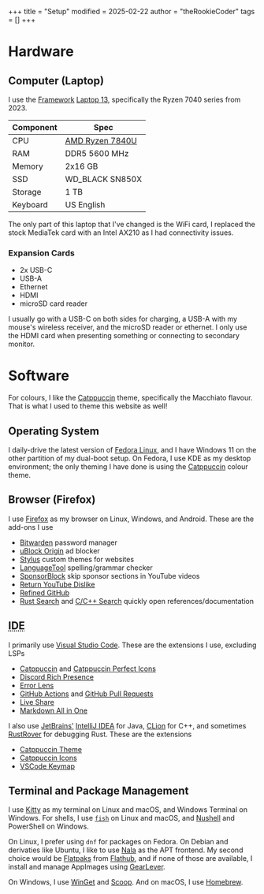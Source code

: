 +++
title = "Setup"
modified = 2025-02-22
author = "theRookieCoder"
tags = []
+++

# Hardware

## Computer (Laptop)

I use the [Framework](https://frame.work) [Laptop 13](https://frame.work/laptop13), specifically the Ryzen 7040 series from 2023.

| Com&shy;ponent | Spec              |
| -------------- | ----------------- |
| CPU            | [AMD Ryzen 7840U] |
| RAM            | DDR5 5600 MHz     |
| Memory         | 2x16 GB           |
| SSD            | WD_BLACK SN850X   |
| Storage        | 1 TB              |
| Keyboard       | US English        |

[AMD Ryzen 7840U]: https://www.amd.com/en/products/processors/laptop/ryzen/7000-series/amd-ryzen-7-7840u.html

The only part of this laptop that I've changed is the WiFi card, I replaced the stock MediaTek card with an Intel AX210 as I had connectivity issues.

### Expansion Cards

- 2x USB-C
- USB-A
- Ethernet
- HDMI
- microSD card reader

I usually go with a USB-C on both sides for charging, a USB-A with my mouse's wireless receiver, and the microSD reader or ethernet. I only use the HDMI card when presenting something or connecting to secondary monitor.

# Software

For colours, I like the [Catppuccin](https://catppuccin.com) theme, specifically the Macchiato flavour. That is what I used to theme this website as well!

## Operating System

I daily-drive the latest version of [Fedora Linux](https://fedoraproject.org), and I have Windows 11 on the other partition of my dual-boot setup. On Fedora, I use KDE as my desktop environment; the only theming I have done is using the [Catppuccin](https://github.com/catppuccin/kde) colour theme.

## Browser (Firefox)

I use [Firefox](https://mozilla.org/firefox) as my browser on Linux, Windows, and Android. These are the add-ons I use

- [Bitwarden](https://addons.mozilla.org/en-US/firefox/addon/bitwarden-password-manager) password manager
- [uBlock Origin](https://addons.mozilla.org/en-US/firefox/addon/ublock-origin) ad blocker
- [Stylus](https://addons.mozilla.org/en-US/firefox/addon/styl-us) custom themes for websites
- [LanguageTool](https://addons.mozilla.org/en-US/firefox/addon/languagetool) spelling/grammar checker
- [SponsorBlock](https://addons.mozilla.org/en-US/firefox/addon/sponsorblock) skip sponsor sections in YouTube videos
- [Return YouTube Dislike](https://addons.mozilla.org/en-US/firefox/addon/return-youtube-dislikes)
- [Refined GitHub](https://addons.mozilla.org/en-US/firefox/addon/refined-github-)
- [Rust Search](https://addons.mozilla.org/en-US/firefox/addon/rust-search-extension) and [C/C++ Search](https://addons.mozilla.org/en-US/firefox/addon/c-c-search-extension) quickly open references/documentation

## <abbr title="Integrated Development Environment">IDE</abbr>

I primarily use [Visual Studio Code](https://code.visualstudio.com). These are the extensions I use, excluding LSPs

- [Catppuccin](https://marketplace.visualstudio.com/items?itemName=Catppuccin.catppuccin-vsc) and [Catppuccin Perfect Icons](https://marketplace.visualstudio.com/items?itemName=thang-nm.catppuccin-perfect-icons)
- [Discord Rich Presence](https://marketplace.visualstudio.com/items?itemName=LeonardSSH.vscord)
- [Error Lens](https://marketplace.visualstudio.com/items?itemName=usernamehw.errorlens)
- [GitHub Actions](https://marketplace.visualstudio.com/items?itemName=github.vscode-github-actions) and [GitHub Pull Requests](https://marketplace.visualstudio.com/items?itemName=GitHub.vscode-pull-request-github)
- [Live Share](https://marketplace.visualstudio.com/items?itemName=ms-vsliveshare.vsliveshare)
- [Markdown All in One](https://marketplace.visualstudio.com/items?itemName=yzhang.markdown-all-in-one)

I also use [JetBrains'](https://jetbrains.com) [IntelliJ IDEA](https://jetbrains.com/idea) for Java, [CLion](https://jetbrains.com/clion) for C++, and sometimes [RustRover](https://jetbrains.com/rust) for debugging Rust. These are the extensions

- [Catppuccin Theme](https://plugins.jetbrains.com/plugin/18682-catppuccin-theme)
- [Catppuccin Icons](https://plugins.jetbrains.com/plugin/23029-catppuccin-icons)
- [VSCode Keymap](https://plugins.jetbrains.com/plugin/12062-vscode-keymap)

## Terminal and Package Management

I use [Kitty](https://sw.kovidgoyal.net/kitty) as my terminal on Linux and macOS, and Windows Terminal on Windows. For shells, I use [`fish`](https://fishshell.com) on Linux and macOS, and [Nushell](https://nushell.sh) and PowerShell on Windows.

On Linux, I prefer using `dnf` for packages on Fedora. On Debian and derivaties like Ubuntu, I like to use [Nala](https://github.com/volitank/nala) as the APT frontend. My second choice would be [Flatpaks](https://flatpak.org) from [Flathub](https://flathub.org), and if none of those are available, I install and manage AppImages using [GearLever](https://mijorus.it/projects/gearlever).

On Windows, I use [WinGet](https://learn.microsoft.com/en-us/windows/package-manager) and [Scoop](https://scoop.sh). And on macOS, I use [Homebrew](https://brew.sh).
